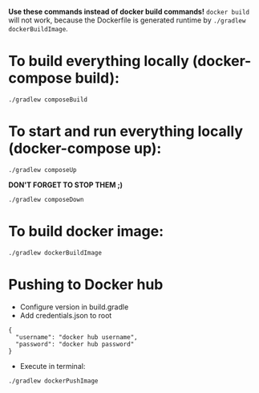 **Use these commands instead of docker build commands!** ```docker build``` will not work, because the Dockerfile is generated runtime by ```./gradlew dockerBuildImage```. 

# To build everything locally (docker-compose build):

```
./gradlew composeBuild
```

# To start and run everything locally (docker-compose up):

```
./gradlew composeUp
```

**DON'T FORGET TO STOP THEM ;)**

```
./gradlew composeDown
```

# To build docker image:

```
./gradlew dockerBuildImage
```

# Pushing to Docker hub
- Configure version in build.gradle
- Add credentials.json to root
```
{
  "username": "docker hub username",
  "password": "docker hub password"
}
```
- Execute in terminal:
```
./gradlew dockerPushImage
```